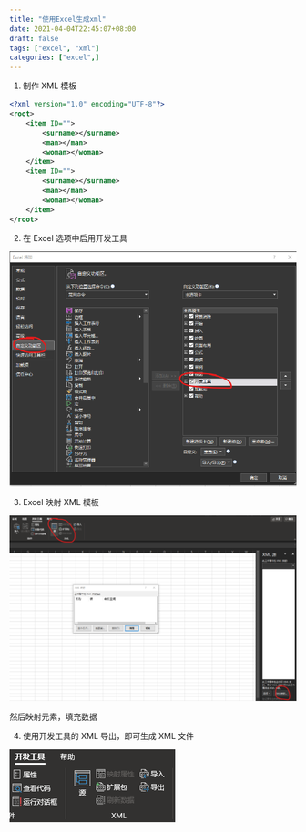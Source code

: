 ```yaml
---
title: "使用Excel生成xml"
date: 2021-04-04T22:45:07+08:00
draft: false
tags: ["excel", "xml"]
categories: ["excel",]
---
```


1. 制作 XML 模板

```xml
<?xml version="1.0" encoding="UTF-8"?>
<root>
	<item ID="">		
		<surname></surname>
		<man></man>
		<woman></woman>
	</item>
	<item ID="">		
		<surname></surname>
		<man></man>
		<woman></woman>
	</item>
</root>
```

2. 在 Excel 选项中启用开发工具

![excel启用开发工具](/images/excel启用开发工具-20210404.png)

3. Excel 映射 XML 模板

![excel映射xml模板](/images/excel映射xml模板-20210404.png)

然后映射元素，填充数据

4. 使用开发工具的 XML 导出，即可生成 XML 文件

![excel导出xml文件](/images/excel导出xml文件-20210404.png)
